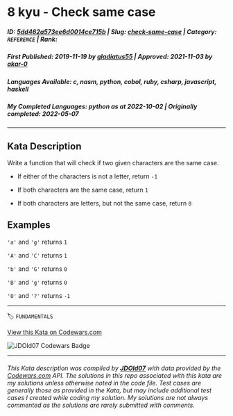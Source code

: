 # 8 kyu - Check same case

##### **ID**: [5dd462a573ee6d0014ce715b](https://www.codewars.com/kata/5dd462a573ee6d0014ce715b) | **Slug**: [check-same-case](https://www.codewars.com/kata/5dd462a573ee6d0014ce715b) | **Category**: `REFERENCE` | **Rank**: <span style="color:white">8 kyu</span>

##### **First Published**: 2019-11-19 ***by*** [gladiatus55](https://www.codewars.com/users/gladiatus55) | **Approved**: 2021-11-03 ***by*** [akar-0](https://www.codewars.com/users/akar-0)

##### **Languages Available**: c, nasm, python, cobol, ruby, csharp, javascript, haskell

##### **My Completed Languages**: python ***as at*** 2022-10-02 | **Originally completed**: 2022-05-07

---

## Kata Description


Write a function that will check if two given characters are the same case.



* If either of the characters is not a letter, return `-1`

* If both characters are the same case, return `1`

* If both characters are letters, but not the same case, return `0`



## Examples



`'a'` and `'g'` returns `1`



`'A'` and `'C'` returns `1`



`'b'` and `'G'` returns `0`



`'B'` and `'g'` returns `0`



`'0'` and `'?'` returns `-1`

---


🏷 `FUNDAMENTALS`


[View this Kata on Codewars.com](https://www.codewars.com/kata/5dd462a573ee6d0014ce715b)

![](https://www.codewars.com/users/jdold07/badges/large "JDOld07 Codewars Badge")

---

###### *This Kata description was compiled by [**JDOld07**](https://tpstech.dev) with data provided by the [Codewars.com](https://www.codewars.com) API.  The solutions in this repo associated with this kata are my solutions unless otherwise noted in the code file.  Test cases are generally those as provided in the Kata, but may include additional test cases I created while coding my solution.  My solutions are not always commented as the solutions are rarely submitted with comments.*
